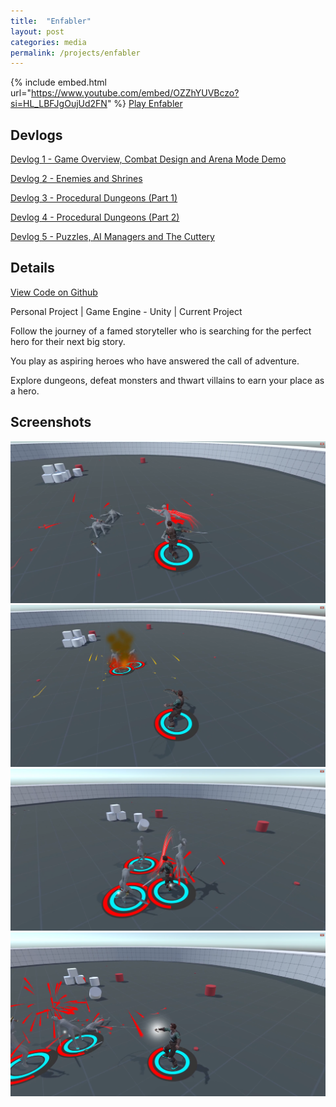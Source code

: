 ```yaml
---
title:  "Enfabler"
layout: post
categories: media
permalink: /projects/enfabler
---
```


{% include embed.html url="https://www.youtube.com/embed/OZZhYUVBczo?si=HL_LBFJgOujUd2FN" %}
[Play Enfabler](https://andrewjscott02.itch.io/enfabler)

## Devlogs

[Devlog 1 - Game Overview, Combat Design and Arena Mode Demo](https://andrewscott02.github.io/enfabler1/)

[Devlog 2 - Enemies and Shrines](https://andrewscott02.github.io/enfabler2/)

[Devlog 3 - Procedural Dungeons (Part 1)](https://andrewscott02.github.io/enfabler3/)

[Devlog 4 - Procedural Dungeons (Part 2)](https://andrewscott02.github.io/enfabler4/)

[Devlog 5 - Puzzles, AI Managers and The Cuttery](https://andrewscott02.github.io/enfabler5/)

## Details

[View Code on Github](https://github.com/andrewscott02/Enfabler)

Personal Project | Game Engine - Unity | Current Project

<p>
  Follow the journey of a famed storyteller who is searching for the perfect hero for their next big story.
</p>

<p>
  You play as aspiring heroes who have answered the call of adventure.
</p>

<p>
  Explore dungeons, defeat monsters and thwart villains to earn your place as a hero.
</p>

## Screenshots

<img src="https://raw.githubusercontent.com/andrewscott02/andrewscott02.github.io/master/_posts/Images/Enfabler%20(8).png">
<img src="https://raw.githubusercontent.com/andrewscott02/andrewscott02.github.io/master/_posts/Images/Enfabler%20(7).png">
<img src="https://raw.githubusercontent.com/andrewscott02/andrewscott02.github.io/master/_posts/Images/Enfabler%20(9).png">
<img src="https://raw.githubusercontent.com/andrewscott02/andrewscott02.github.io/master/_posts/Images/Enfabler%20(1).png">
